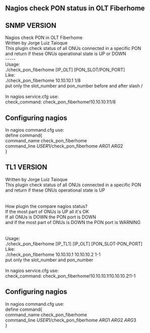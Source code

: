 Nagios check PON status in OLT Fiberhome
---

SNMP VERSION
---
Nagios check PON in OLT Fiberhome <br>
Written by Jorge Luiz Taioque <br>
This plugin check status of all ONUs connected in a specific PON  <br>
and return if these ONUs operational state is UP or DOWN <br>
----- <br>
Usage: <br>
./check_pon_fiberhome [IP_OLT] [PON_SLOT/PON_PORT] <br>
Like: <br>
./check_pon_fiberhome 10.10.10.1 1/8 <br>
put only the slot_number and pon_number before and after slash / <br>
<br>
In nagios service.cfg use: <br>
check_command:	check_pon_fiberhome!10.10.10.1!1/8 <br>


Configuring nagios
---
In nagios command.cfg use:<br>
define command{<br>
        command_name    check_pon_fiberhome<br>
        command_line    $USER1$/check_pon_fiberhome $ARG1$ $ARG2$<br>
        }<br>


TL1 VERSION
---
Written by Jorge Luiz Taioque<br>
This plugin check status of all ONUs connected in a specific PON <br>
and return if these ONUs operational state is UP <br>
<br>
<br>
How plugin the compare nagios status?<br>
If the most part of ONUs is UP all it's OK<br>
If all ONUs is DOWN the PON port is DOWN<br>
and if the most part of ONUs is DOWN the PON port is WARNING<br>
<br>
<br>
Usage:<br>
./check_pon_fiberhome [IP_TL1] [IP_OLT] [PON_SLOT-PON_PORT]<br>
Like:<br>
./check_pon_fiberhome 10.10.10.1 10.10.10.2 1-1<br>
put only the slot_number and pon_number<br>
<br>
In nagios service.cfg use:<br>
check_command:	check_pon_fiberhome!10.10.10.1!10.10.10.2!1-1<br>

Configuring nagios
---
In nagios command.cfg use:<br>
define command{<br>
        command_name    check_pon_fiberhome<br>
        command_line    $USER1$/check_pon_fiberhome $ARG1$ $ARG2$ $ARG3$<br>
        }<br>




